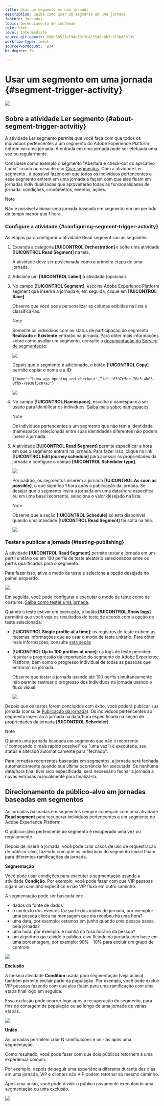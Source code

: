 ```yaml
---
title: Usar um segmento em uma jornada
description: Saiba como usar um segmento em uma jornada
feature: Jornadas
topic: Gerenciamento de conteúdo
role: User
level: Intermediate
source-git-commit: b58c5b527e594c03f3b415549e6b7cd15b050139
workflow-type: tm+mt
source-wordcount: '934'
ht-degree: 3%

---
```


# Usar um segmento em uma jornada {#segment-trigger-activity}

![](../assets/do-not-localize/badge.png)

## Sobre a atividade Ler segmento {#about-segment-trigger-actvitiy}

A atividade Ler segmento permite que você faça com que todos os indivíduos pertencentes a um segmento do Adobe Experience Platform entrem em uma jornada. A entrada em uma jornada pode ser efetuada uma vez ou regularmente.

Considere como exemplo o segmento &quot;Abertura e check-out do aplicativo Luma&quot; criado no caso de uso [Criar segmentos](../segment/about-segments.md). Com a atividade Ler segmento , é possível fazer com que todos os indivíduos pertencentes a esse segmento entrem em uma jornada e façam com que eles fluam em jornadas individualizadas que aproveitarão todas as funcionalidades de jornada: condições, cronômetros, eventos, ações.

>[!NOTE]
>
>Não é possível acionar uma jornada baseada em segmento em um período de tempo menor que 1 hora.

### Configure a atividade {#configuring-segment-trigger-activity}

As etapas para configurar a atividade Read segment são as seguintes:

1. Expanda a categoria **[!UICONTROL Orchestration]** e solte uma atividade **[!UICONTROL Read Segment]** na tela.

   A atividade deve ser posicionada como a primeira etapa de uma jornada.

1. Adicione um **[!UICONTROL Label]** à atividade (opcional).

1. No campo **[!UICONTROL Segment]**, escolha Adobe Experience Platform segment que inserirá a jornada e, em seguida, clique em **[!UICONTROL Save]**.

   Observe que você pode personalizar as colunas exibidas na lista e classificá-las.

   >[!NOTE]
   >
   >Somente os indivíduos com os status de participação do segmento **Realizado** e **Existente** entrarão na jornada. Para obter mais informações sobre como avaliar um segmento, consulte a [documentação do Serviço de segmentação](https://experienceleague.adobe.com/docs/experience-platform/segmentation/tutorials/evaluate-a-segment.html?lang=en#interpret-segment-results).

   ![](../assets/read-segment-selection.png)

   Depois que o segmento é adicionado, o botão **[!UICONTROL Copy]** permite copiar o nome e a ID:

   `{"name":"Luma app opening and checkout",”id":"8597c5dc-70e3-4b05-8fb9-7e938f5c07a3"}`

   ![](../assets/read-segment-copy.png)

1. No campo **[!UICONTROL Namespace]**, escolha o namespace a ser usado para identificar os indivíduos. [Saiba mais sobre namespaces](../event/about-creating.md#select-the-namespace).

   >[!NOTE]
   >
   >Os indivíduos pertencentes a um segmento que não tem a identidade (namespace) selecionada entre suas identidades diferentes não podem inserir a jornada.

1. A atividade **[!UICONTROL Read Segment]** permite especificar a hora em que o segmento entrará na jornada. Para fazer isso, clique no link **[!UICONTROL Edit journey schedule]** para acessar as propriedades da jornada e configure o campo **[!UICONTROL Scheduler type]**.

   ![](../assets/read-segment-schedule.png)

   Por padrão, os segmentos inserem a jornada **[!UICONTROL As soon as possible]**, o que significa 1 hora após a publicação da jornada. Se desejar que o segmento insira a jornada em uma data/hora específica ou em uma base recorrente, selecione o valor desejado na lista.

   >[!NOTE]
   >
   >Observe que a seção **[!UICONTROL Schedule]** só está disponível quando uma atividade **[!UICONTROL Read Segment]** foi solta na tela.

   ![](../assets/read-segment-schedule-list.png)

### Testar e publicar a jornada {#testing-publishing}

A atividade **[!UICONTROL Read Segment]** permite testar a jornada em um perfil unitário ou em 100 perfis de teste aleatório selecionados entre os perfis qualificados para o segmento.

Para fazer isso, ative o modo de teste e selecione a opção desejada no painel esquerdo.

![](../assets/read-segment-test-mode.png)

Em seguida, você pode configurar e executar o modo de teste como de costume. [Saiba como testar uma jornada](testing-the-journey.md).

Quando o teste estiver em execução, o botão **[!UICONTROL Show logs]** permitirá que você veja os resultados do teste de acordo com a opção de teste selecionada:

* **[!UICONTROL Single profile at a time]**: os registros de teste exibem as mesmas informações que ao usar o modo de teste unitário. Para obter mais informações, consulte [esta seção](testing-the-journey.md#viewing_logs)

* **[!UICONTROL Up to 100 profiles at once]**: os logs de teste permitem rastrear a progressão da exportação do segmento do Adobe Experience Platform, bem como o progresso individual de todas as pessoas que entraram na jornada.

   Observe que testar a jornada usando até 100 perfis simultaneamente não permite rastrear o progresso dos indivíduos na jornada usando o fluxo visual.

   ![](../assets/read-segment-log.png)

Depois que os testes forem concluídos com êxito, você poderá publicar sua jornada (consulte [Publicação da jornada](publishing-the-journey.md)). Os indivíduos pertencentes ao segmento inserirão a jornada na data/hora especificada na seção de propriedades da jornada **[!UICONTROL Scheduler]**.

>[!NOTE]
>
>Quando uma jornada baseada em segmento que não é recorrente (&quot;começando o mais rápido possível&quot; ou &quot;uma vez&quot;) é executada, seu status é alterado automaticamente para &quot;fechado&quot;.
>
>Para jornadas recorrentes baseadas em segmentos, a jornada será fechada automaticamente quando sua última ocorrência for executada. Se nenhuma data/hora final tiver sido especificada, será necessário fechar a jornada a novas entradas manualmente para finalizá-la.


## Direcionamento de público-alvo em jornadas baseadas em segmentos

As jornadas baseadas em segmentos sempre começam com uma atividade **Read segment** para recuperar indivíduos pertencentes a um segmento do Adobe Experience Platform.

O público-alvo pertencente ao segmento é recuperado uma vez ou regularmente.

Depois de inserir a jornada, você pode criar casos de uso de orquestração de público-alvo, fazendo com que os indivíduos do segmento inicial fluam para diferentes ramificações da jornada.

**Segmentação**

Você pode usar condições para executar a segmentação usando a atividade **Condição**. Por exemplo, você pode fazer com que VIP pessoas sigam um caminho específico e não VIP fluxo em outro caminho.

A segmentação pode ser baseada em:

* dados da fonte de dados
* o contexto dos eventos faz parte dos dados de jornada, por exemplo: uma pessoa clicou na mensagem que ela recebeu há uma hora?
* uma data, por exemplo: estamos em junho quando uma pessoa passa pela jornada?
* uma hora, por exemplo: é manhã no fuso horário da pessoa?
* um algoritmo que divide o público-alvo fluindo na jornada com base em uma porcentagem, por exemplo: 90% - 10% para excluir um grupo de controle

![](../assets/read-segment-audience1.png)

**Exclusão**

A mesma atividade **Condition** usada para segmentação (veja acima) também permite excluir parte da população. Por exemplo, você pode excluir VIP pessoas fazendo com que elas fluam para uma ramificação com uma etapa final logo em seguida.

Essa exclusão pode ocorrer logo após a recuperação do segmento, para fins de contagem de população ou ao longo de uma jornada de várias etapas.

![](../assets/read-segment-audience2.png)

**União**

As jornadas permitem criar N ramificações e uni-las após uma segmentação.

Como resultado, você pode fazer com que dois públicos retornem a uma experiência comum.

Por exemplo, depois de seguir uma experiência diferente durante dez dias em uma jornada, VIP e clientes não VIP podem retornar ao mesmo caminho.

Após uma união, você pode dividir o público novamente executando uma segmentação ou uma exclusão.

![](../assets/read-segment-audience3.png)
